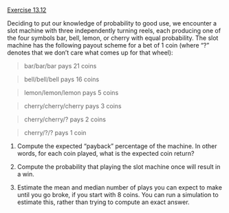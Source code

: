 [Exercise 13.12](ex_12/)

Deciding to put our knowledge of probability to good use, we encounter a
slot machine with three independently turning reels, each producing one
of the four symbols bar, bell,
lemon, or cherry with equal probability. The
slot machine has the following payout scheme for a bet of 1 coin (where
“?” denotes that we don’t care what comes up for that wheel):

> bar/bar/bar pays 21 coins

> bell/bell/bell pays 16 coins

> lemon/lemon/lemon pays 5 coins

> cherry/cherry/cherry pays 3 coins

> cherry/cherry/? pays 2 coins

> cherry/?/? pays 1 coin

1.  Compute the expected “payback” percentage of the machine. In other
    words, for each coin played, what is the expected coin return?

2.  Compute the probability that playing the slot machine once will
    result in a win.

3.  Estimate the mean and median number of plays you can expect to make
    until you go broke, if you start with 8 coins. You can run a
    simulation to estimate this, rather than trying to compute an
    exact answer.
